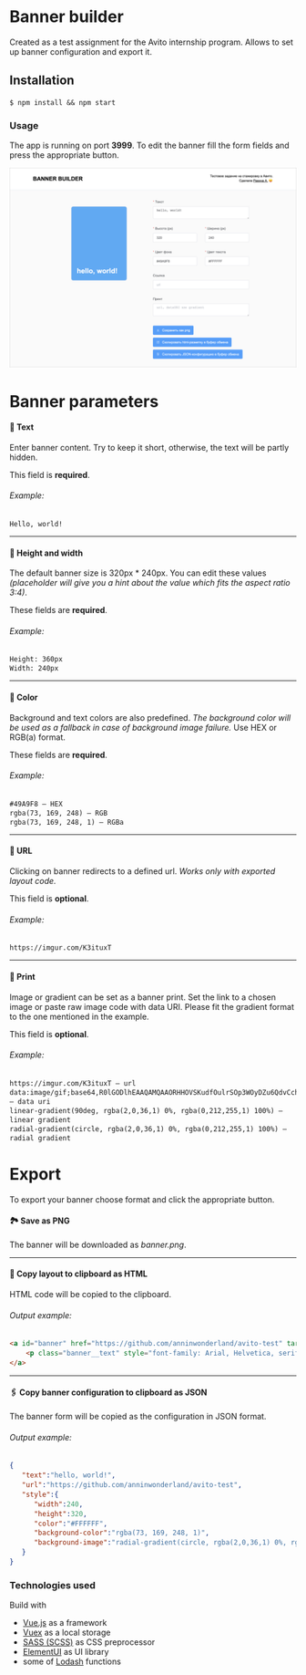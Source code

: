 # Banner builder
Created as a test assignment for the Avito internship program.
Allows to set up banner configuration and export it.

## Installation
```
$ npm install && npm start
```

### Usage
The app is running on port **3999**.
To edit the banner fill the form fields and press the appropriate button.

![App interface](/rm_images/app.png)

Banner parameters
==

#### 📃 Text
Enter banner content. Try to keep it short, otherwise, the text will be partly hidden.

This field is **required**.

###### Example: 
```
Hello, world!
```

_____________________
#### 📐 Height and width 
The default banner size is 320px * 240px. You can edit these values *(placeholder will give you a hint about the value which fits the aspect ratio 3:4)*.

These fields are **required**.

###### Example:
```
Height: 360px
Width: 240px
```
_____________________
#### 🎨 Color
Background and text colors are also predefined. *The background color will be used as a fallback in case of background image failure.*
Use HEX or RGB(a) format.

These fields are **required**.

###### Example: 
```
#49A9F8 – HEX
rgba(73, 169, 248) – RGB
rgba(73, 169, 248, 1) – RGBa
```
_____________________
#### 🔗 URL
Clicking on banner redirects to a defined url. *Works only with exported layout code.*

This field is **optional**.

###### Example: 
```
https://imgur.com/K3ituxT
```

_____________________
#### 🍭 Print
Image or gradient can be set as a banner print.
Set the link to a chosen image or paste raw image code with data URI. Please fit the gradient format to the one mentioned in the example.

This field is **optional**.

###### Example: 
```
https://imgur.com/K3ituxT – url
data:image/gif;base64,R0lGODlhEAAQAMQAAORHHOVSKudfOulrSOp3WOyDZu6QdvCchPGolfO0o/XBs/fNwfjZ0frl3/zy7////wAAAAAAAAAAAAAAAAAAAAAAAAAAAAAAAAAAAAAAAAAAAAAAAAAAAAAAAAAAAAAAACH5BAkAABAALAAAAAAQABAAAAVVICSOZGlCQAosJ6mu7fiyZeKqNKToQGDsM8hBADgUXoGAiqhSvp5QAnQKGIgUhwFUYLCVDFCrKUE1lBavAViFIDlTImbKC5Gm2hB0SlBCBMQiB0UjIQA7 – data uri
linear-gradient(90deg, rgba(2,0,36,1) 0%, rgba(0,212,255,1) 100%) – linear gradient
radial-gradient(circle, rgba(2,0,36,1) 0%, rgba(0,212,255,1) 100%) – radial gradient
```

Export
==

To export your banner choose format and click the appropriate button.


#### 🏞 Save as PNG
The banner will be downloaded as *banner.png*.
_____________________

#### 📝 Copy layout to clipboard as HTML
HTML code will be copied to the clipboard.

###### Output example: 

```html
<a id="banner" href="https://github.com/anninwonderland/avito-test" target="_blank" class="banner" style="border-radius: 8px; max-width: 100%; display: flex; -webkit-box-align: end; align-items: flex-end; text-decoration: none; background-position: center center; background-size: cover; background-repeat: no-repeat; height: 320px; width: 240px; color: rgb(255, 255, 255); background-color: rgb(73, 169, 248); background-image: radial-gradient(circle, rgb(2, 0, 36) 0%, rgb(0, 212, 255) 100%);">
    <p class="banner__text" style="font-family: Arial, Helvetica, serif; font-weight: bold; color: inherit; white-space: pre-line; overflow-wrap: break-word; padding: 0px; margin: 10%; width: calc(100% - 24px); max-width: calc(100% - 24px); display: -webkit-box; overflow: hidden; text-overflow: ellipsis; -webkit-line-clamp: 3; -webkit-box-orient: vertical; hyphens: auto; font-size: 30px;">hello, world!</p>
</a>
```
_____________________

#### 🖇 Copy banner configuration to clipboard as JSON
The banner form will be copied as the configuration in JSON format.

###### Output example: 
```json
{
   "text":"hello, world!",
   "url":"https://github.com/anninwonderland/avito-test",
   "style":{
      "width":240,
      "height":320,
      "color":"#FFFFFF",
      "background-color":"rgba(73, 169, 248, 1)",
      "background-image":"radial-gradient(circle, rgba(2,0,36,1) 0%, rgba(0,212,255,1) 100%)"
   }
}
```

### Technologies used
Build with



* [Vue.js](https://vuejs.org) as a framework
* [Vuex](https://router.vuejs.org/) as a local storage
* [SASS (SCSS)](https://sass-lang.com/) as CSS preprocessor
* [ElementUI](https://element.eleme.io/#/en-US) as UI library
* some of [Lodash](https://lodash.com/) functions
